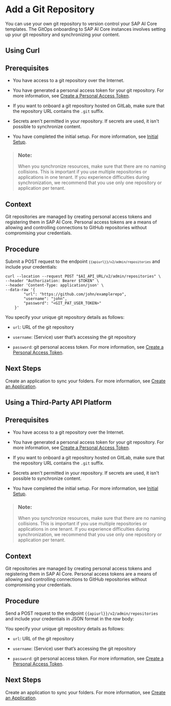 <!-- loiob6681769f191490f8832d3fbb6794e89 -->

# Add a Git Repository

You can use your own git repository to version control your SAP AI Core templates. The GitOps onboarding to SAP AI Core instances involves setting up your git repository and synchronizing your content.

<a name="task_i3h_n13_tcc"/>

<!-- task\_i3h\_n13\_tcc -->

## Using Curl



<a name="task_i3h_n13_tcc__prereq_lq4_g1p_kxkkbk"/>

## Prerequisites

-   You have access to a git repository over the Internet.
-   You have generated a personal access token for your git repository. For more information, see [Create a Personal Access Token](https://docs.github.com/en/authentication/keeping-your-account-and-data-secure/creating-a-personal-access-token).
-   If you want to onboard a git repository hosted on GitLab, make sure that the repository URL contains the `.git` suffix.
-   Secrets aren't permitted in your repository. If secrets are used, it isn't possible to synchronize content.

-   You have completed the initial setup. For more information, see [Initial Setup](initial-setup-38c4599.md).


> ### Note:  
> When you synchronize resources, make sure that there are no naming collisions. This is important if you use multiple repositories or applications in one tenant. If you experience difficulties during synchronization, we recommend that you use only one repository or application per tenant.



<a name="task_i3h_n13_tcc__context_s5h_dbp_kkkxbk"/>

## Context

Git repositories are managed by creating personal access tokens and registering them in SAP AI Core. Personal access tokens are a means of allowing and controlling connections to GitHub repositories without compromising your credentials.



<a name="task_i3h_n13_tcc__steps_ryt_dy1_wcc"/>

## Procedure

Submit a POST request to the endpoint <code><code>{{apiurl}}/v2/admin/repositories</code></code> and include your credentials:

```
curl --location --request POST "$AI_API_URL/v2/admin/repositories" \
--header "Authorization: Bearer $TOKEN" \
--header 'Content-Type: application/json' \
--data-raw '{
        "url": "https://github.com/john/examplerepo",
        "username": "john",
        "password": "<GIT_PAT_USER_TOKEN>"
    }'

```

You specify your unique git repository details as follows:

-   `url`: URL of the git repository

-   `username`: \(Service\) user that’s accessing the git repository

-   `password`: git personal access token. For more information, see [Create a Personal Access Token](https://docs.github.com/en/authentication/keeping-your-account-and-data-secure/creating-a-personal-access-token).




<a name="task_i3h_n13_tcc__postreq_cdx_fz1_wcc"/>

## Next Steps

Create an application to sync your folders. For more information, see [Create an Application](create-an-application-80dbecf.md).

<a name="task_cxf_n13_tcc"/>

<!-- task\_cxf\_n13\_tcc -->

## Using a Third-Party API Platform



<a name="task_cxf_n13_tcc__prereq_lq4_g1p_kxkb"/>

## Prerequisites

-   You have access to a git repository over the Internet.
-   You have generated a personal access token for your git repository. For more information, see [Create a Personal Access Token](https://docs.github.com/en/authentication/keeping-your-account-and-data-secure/creating-a-personal-access-token).
-   If you want to onboard a git repository hosted on GitLab, make sure that the repository URL contains the `.git` suffix.
-   Secrets aren't permitted in your repository. If secrets are used, it isn't possible to synchronize content.

-   You have completed the initial setup. For more information, see [Initial Setup](initial-setup-38c4599.md).


> ### Note:  
> When you synchronize resources, make sure that there are no naming collisions. This is important if you use multiple repositories or applications in one tenant. If you experience difficulties during synchronization, we recommend that you use only one repository or application per tenant.



<a name="task_cxf_n13_tcc__context_s5h_dbp_kkxktbk"/>

## Context

Git repositories are managed by creating personal access tokens and registering them in SAP AI Core. Personal access tokens are a means of allowing and controlling connections to GitHub repositories without compromising your credentials.



<a name="task_cxf_n13_tcc__steps_cyl_cy1_wcc"/>

## Procedure

Send a POST request to the endpoint `{{apiurl}}/v2/admin/repositories` and include your credentials in JSON format in the *raw* body:

You specify your unique git repository details as follows:

-   `url`: URL of the git repository

-   `username`: \(Service\) user that’s accessing the git repository

-   `password`: git personal access token. For more information, see [Create a Personal Access Token](https://docs.github.com/en/authentication/keeping-your-account-and-data-secure/creating-a-personal-access-token).




<a name="task_cxf_n13_tcc__postreq_odh_gz1_wcc"/>

## Next Steps

Create an application to sync your folders. For more information, see [Create an Application](create-an-application-80dbecf.md).

